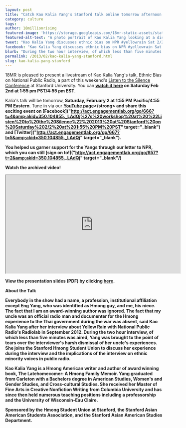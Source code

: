 ```yaml
---
layout: post
title: "Catch Kao Kalia Yang's Stanford talk online tomorrow afternoon!"
category: culture
tags:
author: 18millionrising
featured-image: 'https://storage.googleapis.com/18mr-static-assets/static/images/featured/2013-02-01-kalia.jpg'
featured-alt-text: "A photo portrait of Kao Kalia Yang looking at a distant, wearing a green blouse and red cardigan."
tweet: "Kao Kalia Yang discusses ethnic bias on NPR #yellowrain Sat 2/2 1:55PM PST youtube.com/18millionrising @stanfordaasa"
facebook: "Kao Kalia Yang discusses ethnic bias on NPR #yellowrain Sat 2/2 1:55PM PST youtube.com/18millionrising @stanfordaasa"
blurb: "During the two hour interview, of which less than five minutes was aired, Yang was brought to the point of tears over the interviewer's harsh dismissal of her uncle's experiences. She joins the Stanford Hmong Student Union to discuss her experience during the interview and the implications of the interview on ethnic minority voices in public radio."
permalink: /2013/02/kao-kalia-yang-stanford.html
slug: kao-kalia-yang-stanford
---
```

	
18MR is pleased to present a livestream of Kao Kalia Yang's talk, Ethnic Bias on National Public Radio, a part of this weekend's [Listen to the Silence Conference]("http://aasa.stanford.edu/lts/) at Stanford University. You can <strong>[watch it here]("https://www.youtube.com/watch?v=WyzJdws-3g8") on Saturday Feb 2nd at 1:55 pm PST/4:55 pm EST</strong>.

Kalia's talk will be tomorrow, <strong>Saturday, February 2 at 1:55 PM Pacific/4:55 PM Eastern</strong>. Tune in via our <strong>[YouTube page]("http://www.youtube.com/18millionrising")</strong> and share this exciting event on [Facebook]("http://act.engagementlab.org/go/666?t=4&amp;akid=350.104855._LAdQj%27s%20workshop%20at%20%22Listen%20to%20the%20Silence%22%202013%20at%20Stanford%20on%20Saturday%202/2%20at%201:55%20PM%20PST" target="_blank") and [Twitter]("http://act.engagementlab.org/go/667?t=5&amp;akid=350.104855._LAdQj" target="_blank").

You helped us garner support for the Yangs through our letter to NPR, which you can still [sign on to!]("http://act.engagementlab.org/go/657?t=2&amp;akid=350.104855._LAdQj" target="_blank"/) 

<strong>Watch the archived video!<br /></strong>
<iframe src="http://www.youtube.com/embed/WyzJdws-3g8" width="560" height="315"></iframe>

View the presentation slides (PDF) by clicking [here]("https://s3.amazonaws.com/s3.engagementlab.org/images/18mr/yang-presentation.pdf").

<strong>About the Talk</strong>

Everybody in the show had a name, a profession, institutional affiliation except Eng Yang, who was identified as Hmong guy, and me, his niece. The fact that I am an award-winning author was ignored. The fact that my uncle was an official radio man and documenter for the Hmong experience to the Thai government during the war was absent, said Kao Kalia Yang after her interview about Yellow Rain with National Public Radio's Radiolab in September 2012. During the two hour interview, of which less than five minutes was aired, Yang was brought to the point of tears over the interviewer's harsh dismissal of her uncle's experiences. She joins the Stanford Hmong Student Union to discuss her experience during the interview and the implications of the interview on ethnic minority voices in public radio.

Kao Kalia Yang is a Hmong American writer and author of award winning book, The Latehomecomer: A Hmong Family Memoir. Yang graduated from Carleton with a Bachelors degree in American Studies, Women's and Gender Studies, and Cross-cultural Studies. She received her Master of Fine Arts in Creative Nonfiction Writing from Columbia University and has since then held numerous teaching positions including a professorship and the University of Wisconsin-Eau Claire.

Sponsored by the Hmong Student Union at Stanford, the Stanford Asian American Students Association, and the Stanford Asian American Studies Department.
	